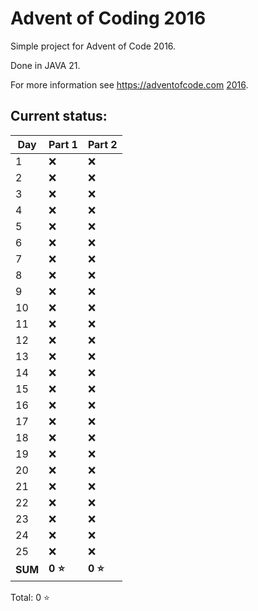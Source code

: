 # Advent of Coding 2016

Simple project for Advent of Code 2016.

Done in JAVA 21.

For more information see https://adventofcode.com [2016](https://adventofcode.com/2016).

## Current status:

| Day     | Part 1  | Part 2  |
|---------|---------|---------|
| 1       | ❌       | ❌       |
| 2       | ❌       | ❌       |
| 3       | ❌       | ❌       |
| 4       | ❌       | ❌       |
| 5       | ❌       | ❌       |
| 6       | ❌       | ❌       |
| 7       | ❌       | ❌       |
| 8       | ❌       | ❌       |
| 9       | ❌       | ❌       |
| 10      | ❌       | ❌       |
| 11      | ❌       | ❌       |
| 12      | ❌       | ❌       |
| 13      | ❌       | ❌       |
| 14      | ❌       | ❌       |
| 15      | ❌       | ❌       |
| 16      | ❌       | ❌       |
| 17      | ❌       | ❌       |
| 18      | ❌       | ❌       |
| 19      | ❌       | ❌       |
| 20      | ❌       | ❌       |
| 21      | ❌       | ❌       |
| 22      | ❌       | ❌       |
| 23      | ❌       | ❌       |
| 24      | ❌       | ❌       |
| 25      | ❌       | ❌       |
| **SUM** | **0 ⭐** | **0 ⭐** |

Total: 0 ⭐
